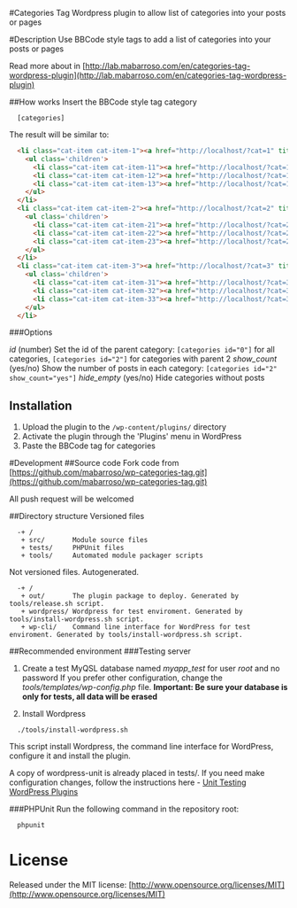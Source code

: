 #Categories Tag
  Wordpress plugin to allow list of categories into your posts or pages

#Description
  Use BBCode style tags to add a list of categories into your posts or pages

  Read more about in [http://lab.mabarroso.com/en/categories-tag-wordpress-plugin](http://lab.mabarroso.com/en/categories-tag-wordpress-plugin)

##How works
  Insert the BBCode style tag category
```
  [categories]
```

  The result will be similar to:
```html
  <li class="cat-item cat-item-1"><a href="http://localhost/?cat=1" title="View all posts filed under cat 1">cat 1</a>
    <ul class='children'>
      <li class="cat-item cat-item-11"><a href="http://localhost/?cat=11" title="View all posts filed under cat 1.1">cat 1.1</a></li>
      <li class="cat-item cat-item-12"><a href="http://localhost/?cat=12" title="View all posts filed under cat 1.2">cat 1.2</a></li>
      <li class="cat-item cat-item-13"><a href="http://localhost/?cat=13" title="View all posts filed under cat 1.3">cat 1.3</a></li>
    </ul>
  </li>
  <li class="cat-item cat-item-2"><a href="http://localhost/?cat=2" title="View all posts filed under cat 2">cat 2</a>
    <ul class='children'>
      <li class="cat-item cat-item-21"><a href="http://localhost/?cat=21" title="View all posts filed under cat 2.1">cat 2.1</a></li>
      <li class="cat-item cat-item-22"><a href="http://localhost/?cat=22" title="View all posts filed under cat 2.2">cat 2.2</a></li>
      <li class="cat-item cat-item-23"><a href="http://localhost/?cat=23" title="View all posts filed under cat 2.3">cat 2.3</a></li>
    </ul>
  </li>
  <li class="cat-item cat-item-3"><a href="http://localhost/?cat=3" title="View all posts filed under cat 3">cat 3</a>
    <ul class='children'>
      <li class="cat-item cat-item-31"><a href="http://localhost/?cat=31" title="View all posts filed under cat 3.1">cat 3.1</a></li>
      <li class="cat-item cat-item-32"><a href="http://localhost/?cat=32" title="View all posts filed under cat 3.2">cat 3.2</a></li>
      <li class="cat-item cat-item-33"><a href="http://localhost/?cat=33" title="View all posts filed under cat 3.3">cat 3.3</a></li>
    </ul>
  </li>
```

###Options

  *id* (number) Set the id of the parent category: ```[categories id="0"]``` for all categories, ```[categories id="2"]``` for categories with parent 2
  *show_count* (yes/no) Show the number of posts in each category: ```[categories id="2" show_count="yes"]```
  *hide_empty* (yes/no) Hide categories without posts

## Installation
1. Upload the plugin to the `/wp-content/plugins/` directory
2. Activate the plugin through the 'Plugins' menu in WordPress
3. Paste the BBCode tag for categories

#Development
##Source code
  Fork code from [https://github.com/mabarroso/wp-categories-tag.git](https://github.com/mabarroso/wp-categories-tag.git)

  All push request will be welcomed

##Directory structure
  Versioned files
```
  -+ /
   + src/       Module source files
   + tests/     PHPUnit files
   + tools/     Automated module packager scripts
```

  Not versioned files. Autogenerated.
```
  -+ /
   + out/       The plugin package to deploy. Generated by tools/release.sh script.
   + wordpress/ Wordpress for test enviroment. Generated by tools/install-wordpress.sh script.
   + wp-cli/    Command line interface for WordPress for test enviroment. Generated by tools/install-wordpress.sh script.
```

##Recommended environment
###Testing server
1. Create a test MyQSL database named *myapp_test* for user *root* and no password
  If you prefer other configuration, change the *tools/templates/wp-config.php* file.
  **Important: Be sure your database is only for tests, all data will be erased**

2. Install Wordpress

```shell
  ./tools/install-wordpress.sh
```
  This script install Wordpress, the command line interface for WordPress, configure it and install the plugin.

  A copy of wordpress-unit is already placed in tests/. If you need make configuration changes, follow the instructions here - [Unit Testing WordPress Plugins](http://stackoverflow.com/questions/9138215/unit-testing-wordpress-plugins)

###PHPUnit
  Run the following command in the repository root:

```shell
  phpunit
```

# License
  Released under the MIT license: [http://www.opensource.org/licenses/MIT](http://www.opensource.org/licenses/MIT)
